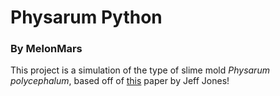 # Physarum Python
### By MelonMars

This project is a simulation of the type of slime mold _Physarum polycephalum_, based off of [this](https://uwe-repository.worktribe.com/output/980579/characteristics-of-pattern-formation-and-evolution-in-approximations-of-physarum-transport-networks) paper by Jeff Jones!
